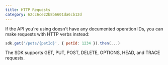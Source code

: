 ```yaml
---
title: HTTP Requests
category: 62cc6ce22b8b6601da6cb12d
---
```


If the API you're using doesn't have any documented operation IDs, you can make requests with HTTP verbs instead:

```js
sdk.get('/pets/{petId}', { petId: 1234 }).then(...)
```

The SDK supports GET, PUT, POST, DELETE, OPTIONS, HEAD, and TRACE requests.
